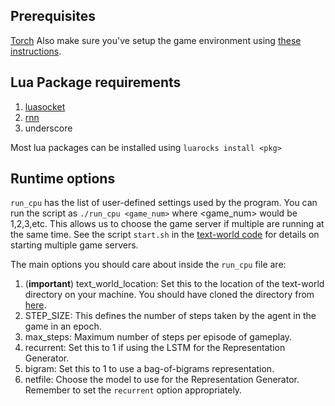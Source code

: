 Prerequisites
--------------
[Torch](http://torch.ch/docs/getting-started.html)
Also make sure you've setup the game environment using [these instructions](https://github.com/mrkulk/text-world).

Lua Package requirements
---------------
1. [luasocket](http://w3.impa.br/~diego/software/luasocket/)
2. [rnn](https://github.com/Element-Research/rnn)
3. underscore

Most lua packages can be installed using `luarocks install <pkg>`

Runtime options
----------------
`run_cpu` has the list of user-defined settings used by the program. You can run the script as `./run_cpu <game_num>` where \<game_num\> would be 1,2,3,etc. This allows us to choose the game server if multiple are running at the same time. See the script `start.sh` in the [text-world code](https://github.com/mrkulk/text-world/tree/master/evennia) for details on starting multiple game servers.

The main options you should care about inside the `run_cpu` file are:
1. (**important**) text_world_location: Set this to the location of the text-world directory on your machine. You should have cloned the directory from [here](https://github.com/mrkulk/text-world).
2. STEP_SIZE: This defines the number of steps taken by the agent in the game
in an epoch.
3. max_steps: Maximum number of steps per episode of gameplay.
4. recurrent: Set this to 1 if using the LSTM for the Representation Generator.
5. bigram: Set this to 1 to use a bag-of-bigrams representation.
6. netfile: Choose the model to use for the Representation Generator. Remember to set the `recurrent` option appropriately.

